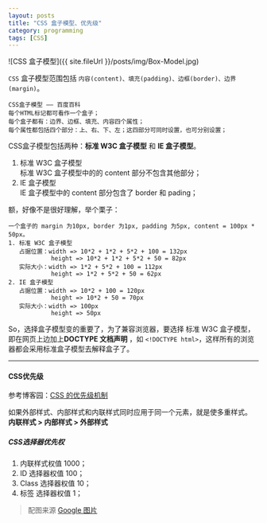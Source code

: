 ```yaml
---
layout: posts
title: "CSS 盒子模型、优先级"
category: programming
tags: [CSS]
---
```


![CSS 盒子模型]({{ site.fileUrl }}/posts/img/Box-Model.jpg)

`CSS` 盒子模型范围包括 `内容(content)、填充(padding)、边框(border)、边界(margin)`。

	CSS盒子模型 —— 百度百科
	每个HTML标记都可看作一个盒子；
	每个盒子都有：边界、边框、填充、内容四个属性；
	每个属性都包括四个部分：上、右、下、左；这四部分可同时设置，也可分别设置；

CSS盒子模型包括两种：**标准 W3C 盒子模型** 和 **IE 盒子模型**。
<!--break-->
1. 标准 W3C 盒子模型  
标准 W3C 盒子模型中的的 content 部分不包含其他部分；
2. IE 盒子模型  
IE 盒子模型中的 content 部分包含了 border 和 pading；

额，好像不是很好理解，举个栗子：

	一个盒子的 margin 为10px, border 为1px, padding 为5px, content = 100px * 50px。
	1. 标准 W3C 盒子模型
       占据位置：width => 10*2 + 1*2 + 5*2 + 100 = 132px
			    height => 10*2 + 1*2 + 5*2 + 50 = 82px
	   实际大小：width => 1*2 + 5*2 + 100 = 112px
			    height => 1*2 + 5*2 + 50 = 62px
	2. IE 盒子模型
       占据位置：width => 10*2 + 100 = 120px
			    height => 10*2 + 50 = 70px
	   实际大小：width => 100px
			    height => 50px

So，选择盒子模型变的重要了，为了兼容浏览器，要选择 标准 W3C 盒子模型，即在网页上边加上**DOCTYPE 文档声明** ，如 `<!DOCTYPE html>`，这样所有的浏览器都会采用标准盒子模型去解释盒子了。

***

#### CSS优先级 ####

参考博客园：[CSS 的优先级机制](http://www.cnblogs.com/xugang/archive/2010/09/24/1833760.html "CSS 的优先级机制")

如果外部样式、内部样式和内联样式同时应用于同一个元素，就是使多重样式。  
**内联样式 > 内部样式 > 外部样式**

##### CSS选择器优先权 #####

1. 内联样式权值 1000；
2. ID 选择器权值 100；
3. Class 选择器权值 10；
4. 标签 选择器权值 1；

>配图来源 [Google 图片](https://www.google.com.hk/imghp?hl=zh-CN "Google 图片") 